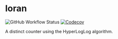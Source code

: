 # loran

![GitHub Workflow Status](https://img.shields.io/github/workflow/status/ali-a-a/loran/ci?label=ci&logo=github&style=flat-square)
[![Codecov](https://img.shields.io/codecov/c/gh/ali-a-a/loran?logo=codecov&style=flat-square)](https://codecov.io/gh/ali-a-a/loran)

A distinct counter using the HyperLogLog algorithm.